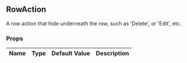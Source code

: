 ## RowAction 
 
A row action that hide underneath the row, such
as 'Delete', or 'Edit', etc.
### Props
Name | Type | Default Value | Description
--- | --- | --- | --- 

 
